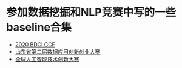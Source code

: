 # 参加数据挖掘和NLP竞赛中写的一些baseline合集

- [2020 BDCI CCF](https://github.com/nsytsqdtn/competition_baseline/tree/main/2020%20BDCI%20CCF)
- [山东省第二届数据应用创新创业大赛](https://github.com/nsytsqdtn/competition_baseline/tree/main/%E5%B1%B1%E4%B8%9C%E7%9C%81%E7%AC%AC%E4%BA%8C%E5%B1%8A%E6%95%B0%E6%8D%AE%E5%BA%94%E7%94%A8%E5%88%9B%E6%96%B0%E5%88%9B%E4%B8%9A%E5%A4%A7%E8%B5%9B)
- [全球人工智能技术创新大赛](https://github.com/nsytsqdtn/competition_baseline/tree/main/%E5%85%A8%E7%90%83%E4%BA%BA%E5%B7%A5%E6%99%BA%E8%83%BD%E6%8A%80%E6%9C%AF%E5%88%9B%E6%96%B0%E5%A4%A7%E8%B5%9B)
